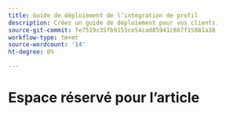 ```yaml
---
title: Guide de déploiement de l’intégration de profil
description: Créez un guide de déploiement pour vos clients.
source-git-commit: fe7519c35fb9155ce54cad85941c887f15881a38
workflow-type: tm+mt
source-wordcount: '14'
ht-degree: 0%

---
```



# Espace réservé pour l’article

